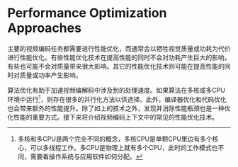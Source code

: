 # Performance Optimization Approaches
主要的视频编码任务都需要进行性能优化，而通常会以牺牲视觉质量或功耗为代价进行性能优化。有些性能优化技术在提高性能的同时不会对功耗产生巨大的影响，有些也可能不会对质量带来很大影响。其它的性能优化技术则可能在提高性能的同时对质量或功率产生影响。

算法优化有助于加速视频编解码中涉及到的处理速度。如果算法在多核或多CPU环境中运行[^1]，则存在很多的并行化方法以供选择。此外，编译器优化和代码优化也会带来额外的性能提升。除了如上的技术之外，发现并消除性能瓶颈也是一种优化性能的重要方式。接下来将介绍视频编码上下文中的常见的性能优化技术。

[^1]: 多核和多CPU是两个完全不同的概念，多核CPU是单颗CPU里边有多个核心，可以多线程工作。多CPU是物理上就有多个CPU，此时的工作模式也不同，需要看操作系统与应用软件如何分配。